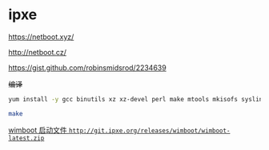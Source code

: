# ipxe

https://netboot.xyz/

http://netboot.cz/

https://gist.github.com/robinsmidsrod/2234639



~~编译~~

```bash
yum install -y gcc binutils xz xz-devel perl make mtools mkisofs syslinux
```

```bash
make
```

[wimboot 启动文件 `http://git.ipxe.org/releases/wimboot/wimboot-latest.zip`](http://git.ipxe.org/releases/wimboot/wimboot-latest.zip)

